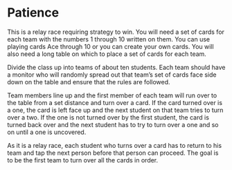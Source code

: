 # Patience

This is a relay race requiring strategy to win. You will need a set of cards for each team with the numbers 1 through 10 written
on them. You can use playing cards Ace through 10 or you can create your own cards. You will also need a long table on which to place a set of cards for each team.

Divide the class up into teams of about ten students. Each team should have a monitor who will randomly spread out that team’s set of cards face side down on the table and ensure that the rules are followed.

Team members line up and the first member of each team will run over to the table from a set distance and turn over a card. If the card turned over is a one, the card is left face up and the next student on that team tries to turn over a two. If the one is not turned over by the first student, the card is turned back over and the next student has to try to turn over a one and so on until a one is uncovered.

As it is a relay race, each student who turns over a card has to
return to his team and tap the next person before that person
can proceed. The goal is to be the first team to turn over all the
cards in order.
